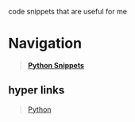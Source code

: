 code snippets that are useful for me
# Navigation

> [**Python Snippets**](https://github.com/toebeaner/code-snippets/tree/main/python)

## hyper links
> [Python](https://www.python.org/)
